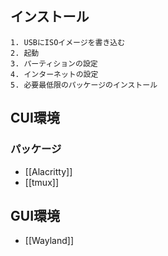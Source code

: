 ## インストール
	1. USBにISOイメージを書き込む
	2. 起動
	3. パーティションの設定
	4. インターネットの設定
	5. 必要最低限のパッケージのインストール
## CUI環境
### パッケージ
- [[Alacritty]]
- [[tmux]]
## GUI環境
- [[Wayland]]